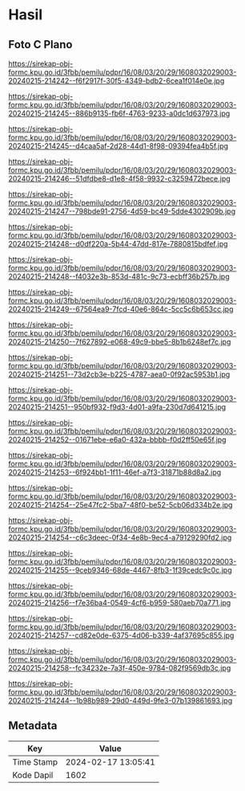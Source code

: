# Hasil

## Foto C Plano

https://sirekap-obj-formc.kpu.go.id/3fbb/pemilu/pdpr/16/08/03/20/29/1608032029003-20240215-214242--f6f2917f-30f5-4349-bdb2-6cea1f014e0e.jpg

https://sirekap-obj-formc.kpu.go.id/3fbb/pemilu/pdpr/16/08/03/20/29/1608032029003-20240215-214245--886b9135-fb6f-4763-9233-a0dc1d637973.jpg

https://sirekap-obj-formc.kpu.go.id/3fbb/pemilu/pdpr/16/08/03/20/29/1608032029003-20240215-214245--d4caa5af-2d28-44d1-8f98-09394fea4b5f.jpg

https://sirekap-obj-formc.kpu.go.id/3fbb/pemilu/pdpr/16/08/03/20/29/1608032029003-20240215-214246--51dfdbe8-d1e8-4f58-9932-c3259472bece.jpg

https://sirekap-obj-formc.kpu.go.id/3fbb/pemilu/pdpr/16/08/03/20/29/1608032029003-20240215-214247--798bde91-2756-4d59-bc49-5dde4302909b.jpg

https://sirekap-obj-formc.kpu.go.id/3fbb/pemilu/pdpr/16/08/03/20/29/1608032029003-20240215-214248--d0df220a-5b44-47dd-817e-7880815bdfef.jpg

https://sirekap-obj-formc.kpu.go.id/3fbb/pemilu/pdpr/16/08/03/20/29/1608032029003-20240215-214248--f4032e3b-853d-481c-9c73-ecbff36b257b.jpg

https://sirekap-obj-formc.kpu.go.id/3fbb/pemilu/pdpr/16/08/03/20/29/1608032029003-20240215-214249--67564ea9-7fcd-40e6-864c-5cc5c6b653cc.jpg

https://sirekap-obj-formc.kpu.go.id/3fbb/pemilu/pdpr/16/08/03/20/29/1608032029003-20240215-214250--7f627892-e068-49c9-bbe5-8b1b6248ef7c.jpg

https://sirekap-obj-formc.kpu.go.id/3fbb/pemilu/pdpr/16/08/03/20/29/1608032029003-20240215-214251--73d2cb3e-b225-4787-aea0-0f92ac5953b1.jpg

https://sirekap-obj-formc.kpu.go.id/3fbb/pemilu/pdpr/16/08/03/20/29/1608032029003-20240215-214251--950bf932-f9d3-4d01-a9fa-230d7d641215.jpg

https://sirekap-obj-formc.kpu.go.id/3fbb/pemilu/pdpr/16/08/03/20/29/1608032029003-20240215-214252--01671ebe-e6a0-432a-bbbb-f0d2ff50e65f.jpg

https://sirekap-obj-formc.kpu.go.id/3fbb/pemilu/pdpr/16/08/03/20/29/1608032029003-20240215-214253--6f924bb1-1f11-46ef-a7f3-31871b88d8a2.jpg

https://sirekap-obj-formc.kpu.go.id/3fbb/pemilu/pdpr/16/08/03/20/29/1608032029003-20240215-214254--25e47fc2-5ba7-48f0-be52-5cb06d334b2e.jpg

https://sirekap-obj-formc.kpu.go.id/3fbb/pemilu/pdpr/16/08/03/20/29/1608032029003-20240215-214254--c6c3deec-0f34-4e8b-9ec4-a79129290fd2.jpg

https://sirekap-obj-formc.kpu.go.id/3fbb/pemilu/pdpr/16/08/03/20/29/1608032029003-20240215-214255--9ceb9346-68de-4467-8fb3-1f39cedc9c0c.jpg

https://sirekap-obj-formc.kpu.go.id/3fbb/pemilu/pdpr/16/08/03/20/29/1608032029003-20240215-214256--f7e36ba4-0549-4cf6-b959-580aeb70a771.jpg

https://sirekap-obj-formc.kpu.go.id/3fbb/pemilu/pdpr/16/08/03/20/29/1608032029003-20240215-214257--cd82e0de-6375-4d06-b339-4af37695c855.jpg

https://sirekap-obj-formc.kpu.go.id/3fbb/pemilu/pdpr/16/08/03/20/29/1608032029003-20240215-214258--fc34232e-7a3f-450e-9784-082f9569db3c.jpg

https://sirekap-obj-formc.kpu.go.id/3fbb/pemilu/pdpr/16/08/03/20/29/1608032029003-20240215-214244--1b98b989-29d0-449d-9fe3-07b139861693.jpg


## Metadata

| Key        | Value               |
| ---------- | ------------------- |
| Time Stamp | 2024-02-17 13:05:41 |
| Kode Dapil | 1602                |



